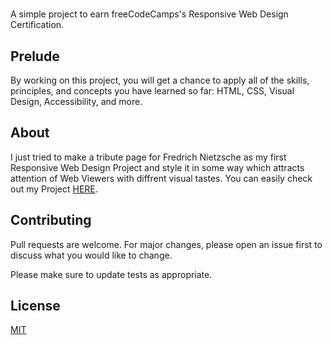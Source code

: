 # <A Tribute Page>
A simple project to earn freeCodeCamps's Responsive Web Design Certification.
  
  ## Prelude
  By working on this project, you will get a chance to apply all of the skills, principles, and concepts you have learned so far: HTML, CSS, Visual Design, Accessibility, and more.

## About
  I just tried to make a tribute page for Fredrich Nietzsche as my first Responsive Web Design Project and style it in some way which attracts attention of 
  Web Viewers with diffrent visual tastes.
  You can easily check out my Project [HERE](https://codepen.io/Mobiwn/pen/NWpMxLO).
  

## Contributing
Pull requests are welcome. For major changes, please open an issue first to discuss what you would like to change.
  
Please make sure to update tests as appropriate.

  
## License
[MIT](https://choosealicense.com/licenses/mit/)  
